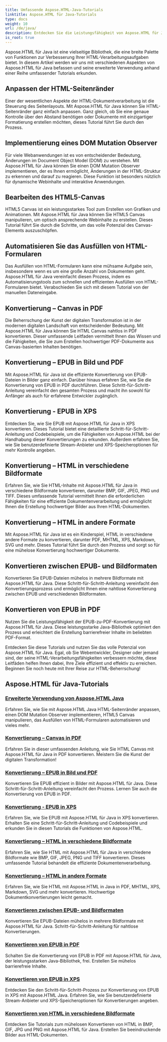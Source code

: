 ```yaml
---
title: Umfassende Aspose.HTML-Java-Tutorials
linktitle: Aspose.HTML für Java-Tutorials
type: docs
weight: 10
url: /de/java/
description: Entdecken Sie die Leistungsfähigkeit von Aspose.HTML für Java mit erweiterten Tutorials. Erfahren Sie, wie Sie wie ein Profi HTML-Seiten bearbeiten, EPUB in verschiedene Formate konvertieren und HTML Canvas anpassen.
is_root: true
---
```

Aspose.HTML für Java ist eine vielseitige Bibliothek, die eine breite Palette von Funktionen zur Verbesserung Ihrer HTML-Verarbeitungsaufgaben bietet. In diesem Artikel werden wir uns mit verschiedenen Aspekten von Aspose.HTML für Java befassen und seine erweiterte Verwendung anhand einer Reihe umfassender Tutorials erkunden.

## Anpassen der HTML-Seitenränder
Einer der wesentlichen Aspekte der HTML-Dokumentverarbeitung ist die Steuerung des Seitenlayouts. Mit Aspose.HTML für Java können Sie HTML-Seitenränder ganz einfach anpassen. Ganz gleich, ob Sie eine genaue Kontrolle über den Abstand benötigen oder Dokumente mit einzigartiger Formatierung erstellen möchten, dieses Tutorial führt Sie durch den Prozess.

## Implementierung eines DOM Mutation Observer
Für viele Webanwendungen ist es von entscheidender Bedeutung, Änderungen im Document Object Model (DOM) zu verstehen. Mit Aspose.HTML für Java können Sie einen DOM Mutation Observer implementieren, der es Ihnen ermöglicht, Änderungen in der HTML-Struktur zu erkennen und darauf zu reagieren. Diese Funktion ist besonders nützlich für dynamische Webinhalte und interaktive Anwendungen.

## Bearbeiten des HTML5-Canvas
HTML5 Canvas ist ein leistungsstarkes Tool zum Erstellen von Grafiken und Animationen. Mit Aspose.HTML für Java können Sie HTML5 Canvas manipulieren, um optisch ansprechende Webinhalte zu erstellen. Dieses Tutorial führt Sie durch die Schritte, um das volle Potenzial des Canvas-Elements auszuschöpfen.

## Automatisieren Sie das Ausfüllen von HTML-Formularen
Das Ausfüllen von HTML-Formularen kann eine mühsame Aufgabe sein, insbesondere wenn es um eine große Anzahl von Dokumenten geht. Aspose.HTML für Java vereinfacht diesen Prozess, indem es Automatisierungstools zum schnellen und effizienten Ausfüllen von HTML-Formularen bietet. Verabschieden Sie sich mit diesem Tutorial von der manuellen Dateneingabe.

## Konvertierung – Canvas in PDF
Die Beherrschung der Kunst der digitalen Transformation ist in der modernen digitalen Landschaft von entscheidender Bedeutung. Mit Aspose.HTML für Java können Sie HTML Canvas nahtlos in PDF konvertieren. Dieser umfassende Leitfaden vermittelt Ihnen das Wissen und die Fähigkeiten, die Sie zum Erstellen hochwertiger PDF-Dokumente aus Canvas-basierten Inhalten benötigen.

## Konvertierung – EPUB in Bild und PDF
Mit Aspose.HTML für Java ist die effiziente Konvertierung von EPUB-Dateien in Bilder ganz einfach. Darüber hinaus erfahren Sie, wie Sie die Konvertierung von EPUB in PDF durchführen. Diese Schritt-für-Schritt-Anleitung vereinfacht den gesamten Prozess und macht ihn sowohl für Anfänger als auch für erfahrene Entwickler zugänglich.

## Konvertierung - EPUB in XPS
Entdecken Sie, wie Sie EPUB mit Aspose.HTML für Java in XPS konvertieren. Dieses Tutorial bietet eine detaillierte Schritt-für-Schritt-Anleitung und Codebeispiele, um die Fähigkeiten von Aspose.HTML bei der Handhabung dieser Konvertierungen zu erkunden. Außerdem erfahren Sie, wie Sie benutzerdefinierte Stream-Anbieter und XPS-Speicheroptionen für mehr Kontrolle angeben.

## Konvertierung – HTML in verschiedene Bildformate
Erfahren Sie, wie Sie HTML-Inhalte mit Aspose.HTML für Java in verschiedene Bildformate konvertieren, darunter BMP, GIF, JPEG, PNG und TIFF. Dieses umfassende Tutorial vermittelt Ihnen die erforderlichen Fähigkeiten für eine effiziente Dokumentenverarbeitung und ermöglicht Ihnen die Erstellung hochwertiger Bilder aus Ihren HTML-Dokumenten.

## Konvertierung – HTML in andere Formate
Mit Aspose.HTML für Java ist es ein Kinderspiel, HTML in verschiedene andere Formate zu konvertieren, darunter PDF, MHTML, XPS, Markdown, SVG und mehr. Dieses Tutorial führt Sie durch den Prozess und sorgt so für eine mühelose Konvertierung hochwertiger Dokumente.

## Konvertieren zwischen EPUB- und Bildformaten
Konvertieren Sie EPUB-Dateien mühelos in mehrere Bildformate mit Aspose.HTML für Java. Diese Schritt-für-Schritt-Anleitung vereinfacht den Konvertierungsprozess und ermöglicht Ihnen eine nahtlose Konvertierung zwischen EPUB und verschiedenen Bildformaten.

## Konvertieren von EPUB in PDF
Nutzen Sie die Leistungsfähigkeit der EPUB-zu-PDF-Konvertierung mit Aspose.HTML für Java. Diese leistungsstarke Java-Bibliothek optimiert den Prozess und erleichtert die Erstellung barrierefreier Inhalte im beliebten PDF-Format.

Entdecken Sie diese Tutorials und nutzen Sie das volle Potenzial von Aspose.HTML für Java. Egal, ob Sie Webentwickler, Designer oder jemand sind, der seine HTML-Verarbeitungsfähigkeiten verbessern möchte, diese Leitfäden helfen Ihnen dabei, Ihre Ziele effizient und effektiv zu erreichen. Beginnen Sie noch heute mit Ihrer Reise zur HTML-Beherrschung!

## Aspose.HTML für Java-Tutorials
### [Erweiterte Verwendung von Aspose.HTML Java](./advanced-usage/)
Erfahren Sie, wie Sie mit Aspose.HTML Java HTML-Seitenränder anpassen, einen DOM Mutation Observer implementieren, HTML5 Canvas manipulieren, das Ausfüllen von HTML-Formularen automatisieren und vieles mehr.
### [Konvertierung – Canvas in PDF](./conversion-canvas-to-pdf/)
Erfahren Sie in dieser umfassenden Anleitung, wie Sie HTML Canvas mit Aspose.HTML für Java in PDF konvertieren. Meistern Sie die Kunst der digitalen Transformation!
### [Konvertierung – EPUB in Bild und PDF](./conversion-epub-to-image-and-pdf/)
Konvertieren Sie EPUB effizient in Bilder mit Aspose.HTML für Java. Diese Schritt-für-Schritt-Anleitung vereinfacht den Prozess. Lernen Sie auch die Konvertierung von EPUB in PDF.
### [Konvertierung - EPUB in XPS](./conversion-epub-to-xps/)
Erfahren Sie, wie Sie EPUB mit Aspose.HTML für Java in XPS konvertieren. Erhalten Sie eine Schritt-für-Schritt-Anleitung und Codebeispiele und erkunden Sie in diesen Tutorials die Funktionen von Aspose.HTML.
### [Konvertierung – HTML in verschiedene Bildformate](./conversion-html-to-various-image-formats/)
Erfahren Sie, wie Sie HTML mit Aspose.HTML für Java in verschiedene Bildformate wie BMP, GIF, JPEG, PNG und TIFF konvertieren. Dieses umfassende Tutorial behandelt die effiziente Dokumentenverarbeitung.
### [Konvertierung – HTML in andere Formate](./conversion-html-to-other-formats/)
Erfahren Sie, wie Sie HTML mit Aspose.HTML in Java in PDF, MHTML, XPS, Markdown, SVG und mehr konvertieren. Hochwertige Dokumentkonvertierungen leicht gemacht.
### [Konvertieren zwischen EPUB- und Bildformaten](./converting-between-epub-and-image-formats/)
Konvertieren Sie EPUB-Dateien mühelos in mehrere Bildformate mit Aspose.HTML für Java. Schritt-für-Schritt-Anleitung für nahtlose Konvertierungen.
### [Konvertieren von EPUB in PDF](./converting-epub-to-pdf/)
Schalten Sie die Konvertierung von EPUB in PDF mit Aspose.HTML für Java, der leistungsstarken Java-Bibliothek, frei. Erstellen Sie mühelos barrierefreie Inhalte.
### [Konvertieren von EPUB in XPS](./converting-epub-to-xps/)
Entdecken Sie den Schritt-für-Schritt-Prozess zur Konvertierung von EPUB in XPS mit Aspose.HTML Java. Erfahren Sie, wie Sie benutzerdefinierte Stream-Anbieter und XPS-Speicheroptionen für Konvertierungen angeben.
### [Konvertieren von HTML in verschiedene Bildformate](./converting-html-to-various-image-formats/)
Entdecken Sie Tutorials zum mühelosen Konvertieren von HTML in BMP, GIF, JPG und PNG mit Aspose.HTML für Java. Erstellen Sie beeindruckende Bilder aus HTML-Dokumenten.
